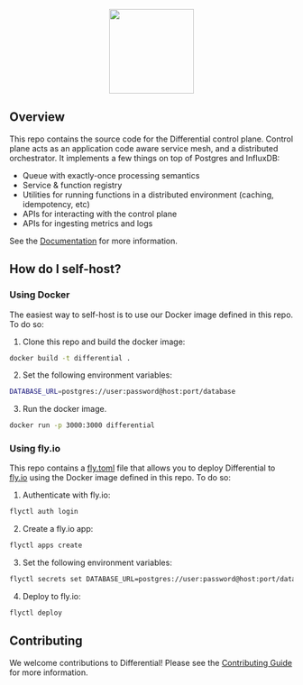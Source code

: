 <p align="center">
  <img height="150" src="https://cdn.differential.dev/logo.png">
</p>

## Overview

This repo contains the source code for the Differential control plane. Control plane acts as an application code aware service mesh, and a distributed orchestrator. It implements a few things on top of Postgres and InfluxDB:

- Queue with exactly-once processing semantics
- Service & function registry
- Utilities for running functions in a distributed environment (caching, idempotency, etc)
- APIs for interacting with the control plane
- APIs for ingesting metrics and logs

See the [Documentation](https://docs.differential.dev) for more information.

## How do I self-host?

### Using Docker

The easiest way to self-host is to use our Docker image defined in this repo. To do so:

1. Clone this repo and build the docker image:

```sh
docker build -t differential .
```

2. Set the following environment variables:

```sh
DATABASE_URL=postgres://user:password@host:port/database
```

3. Run the docker image.

```sh
docker run -p 3000:3000 differential
```

### Using fly.io

This repo contains a [fly.toml](./fly.toml) file that allows you to deploy Differential to [fly.io](https://fly.io) using the Docker image defined in this repo. To do so:

1. Authenticate with fly.io:

```sh
flyctl auth login
```

2. Create a fly.io app:

```sh
flyctl apps create
```

3. Set the following environment variables:

```sh
flyctl secrets set DATABASE_URL=postgres://user:password@host:port/database
```

4. Deploy to fly.io:

```sh
flyctl deploy
```

## Contributing

We welcome contributions to Differential! Please see the [Contributing Guide](../CONTRIBUTING.md) for more information.
